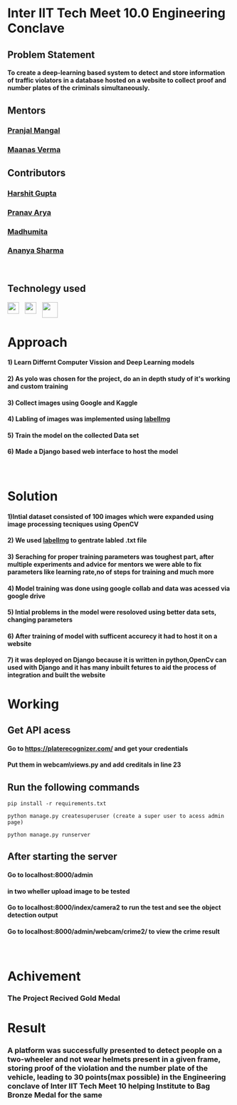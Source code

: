 # Inter IIT Tech Meet 10.0 Engineering Conclave

## Problem Statement

#### To create a deep-learning based system to detect and store information of traffic violators in a database hosted on a website to collect proof and number plates of the criminals simultaneously.

## Mentors

### [Pranjal Mangal](https://github.com/mangalpranjal)
### [Maanas Verma](https://github.com/Maanas-Verma)

## Contributors 

### [Harshit Gupta](https://github.com/Daredevil5053728)
### [Pranav Arya](https://github.com/pranav-iitr)
### [Madhumita](https://github.com/madhu7988)
### [Ananya Sharma](https://github.com/sharmaananya-14)
<br/>

## Technolegy used

<img align="left" width="26px" src="https://cdn.jsdelivr.net/gh/devicons/devicon/icons/django/django-plain.svg" style="padding-right:10px;" />
<img align="left"  width="26px" src="https://cdn.jsdelivr.net/gh/devicons/devicon/icons/opencv/opencv-original-wordmark.svg" style="padding-right:10px;" />
<img align="left"  width="35px" src="https://cdn.analyticsvidhya.com/wp-content/uploads/2018/12/yologo_2-850x451.png"  />
<br/>
<br/>

###

# Approach

#### 1) Learn Differnt Computer Vission and Deep Learning models

#### 2) As yolo was chosen for the project, do an in depth study of it's working and custom training 

#### 3) Collect images using Google and Kaggle

#### 4) Labling of images was implemented using [labelImg](https://github.com/tzutalin/labelImg)

#### 5) Train the model on the collected Data set 

#### 6) Made a Django based web interface to host the model

<br/>

# Solution

#### 1)Intial dataset consisted of 100 images which were expanded using image processing tecniques using OpenCV

#### 2) We used  [labelImg](https://github.com/tzutalin/labelImg) to gentrate labled .txt file

#### 3) Seraching for proper training parameters was toughest part, after multiple experiments and advice for mentors we were able to fix parameters like learning rate,no of steps for training and much more

#### 4) Model training was done using google collab and data was acessed via google drive 

#### 5) Intial problems in the model were resoloved using better data sets, changing parameters

#### 6) After training of model with sufficent accurecy it had to host it on a website

#### 7) it was deployed on Django because it is written in python,OpenCv can used with Django and it has many inbuilt fetures to aid the process of integration and built the website




# Working

## Get API acess

#### Go to https://platerecognizer.com/ and get your credentials

#### Put them in webcam\views.py and add creditals in line 23
## Run the following commands


```
pip install -r requirements.txt

python manage.py createsuperuser (create a super user to acess admin page)   

python manage.py runserver
```
## After starting the server

#### Go to localhost:8000/admin 
#### in two wheller upload image to be tested 

#### Go to localhost:8000/index/camera2 to run the test and see the object detection output

#### Go to localhost:8000/admin/webcam/crime2/ to view the crime result

<br/>

# Achivement

### The Project Recived Gold Medal 

# Result

### A platform was successfully presented to detect people on a two-wheeler and not wear helmets present in a given frame, storing proof of the violation and the number plate of the vehicle, leading to 30 points(max possible) in the Engineering conclave of Inter IIT Tech Meet 10 helping Institute to Bag Bronze Medal for the same   
